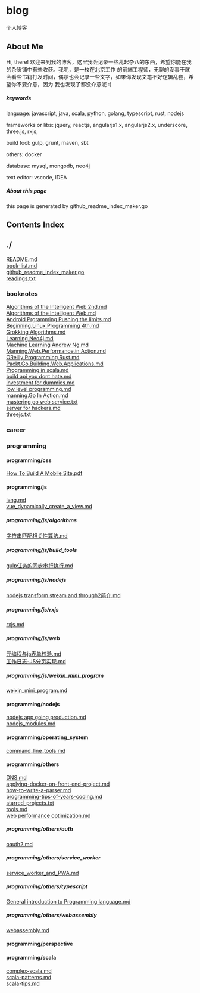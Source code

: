 # blog
个人博客

## About Me
Hi, there! 欢迎来到我的博客，这里我会记录一些乱起杂八的东西，希望你能在我的杂货铺中有些收获。我呢，是一枚在北京工作
的前端工程师，无聊的没事干就会看些书籍打发时间，偶尔也会记录一些文字，如果你发现文笔不好逻辑乱套，希望你不要介意，因为
我也发现了都没介意呢 :)

##### keywords
language: javascript, java, scala, python, golang, typescript, rust, nodejs

frameworks or libs: jquery, reactjs, angularjs1.x, angularjs2.x, underscore, three.js, rxjs,

build tool: gulp, grunt, maven, sbt

others: docker

database: mysql, mongodb, neo4j

text editor: vscode, IDEA

##### About this page
this page is generated by github_readme_index_maker.go

## Contents Index
## ./
[README.md](./README.md)  
[book-list.md](./book-list.md)  
[github_readme_index_maker.go](./github_readme_index_maker.go)  
[readings.txt](./readings.txt)  
### booknotes
[Algorithms of the Intelligent Web 2nd.md](./booknotes/Algorithms%20of%20the%20Intelligent%20Web%202nd.md)  
[Algorithms of the Intelligent Web.md](./booknotes/Algorithms%20of%20the%20Intelligent%20Web.md)  
[Android Prgramming Pushing the limits.md](./booknotes/Android%20Prgramming%20Pushing%20the%20limits.md)  
[Beginning.Linux.Programming 4th.md](./booknotes/Beginning.Linux.Programming%204th.md)  
[Grokking Algorithms.md](./booknotes/Grokking%20Algorithms.md)  
[Learning Neo4j.md](./booknotes/Learning%20Neo4j.md)  
[Machine Learning Andrew Ng.md](./booknotes/Machine%20Learning%20Andrew%20Ng.md)  
[Manning.Web.Performance.in.Action.md](./booknotes/Manning.Web.Performance.in.Action.md)  
[OReilly Programming Rust.md](./booknotes/OReilly%20Programming%20Rust.md)  
[Packt.Go.Building.Web.Applications.md](./booknotes/Packt.Go.Building.Web.Applications.md)  
[Programming in scala.md](./booknotes/Programming%20in%20scala.md)  
[build api you dont hate.md](./booknotes/build%20api%20you%20dont%20hate.md)  
[investment for dummies.md](./booknotes/investment%20for%20dummies.md)  
[low level programming.md](./booknotes/low%20level%20programming.md)  
[manning.Go In Action.md](./booknotes/manning.Go%20In%20Action.md)  
[mastering go web service.txt](./booknotes/mastering%20go%20web%20service.txt)  
[server for hackers.md](./booknotes/server%20for%20hackers.md)  
[threejs.txt](./booknotes/threejs.txt)  
### career

### programming

#### programming/css
[How To Build A Mobile Site.pdf](./programming/css/How%20To%20Build%20A%20Mobile%20Site.pdf)  
#### programming/js
[lang.md](./programming/js/lang.md)  
[vue_dynamically_create_a_view.md](./programming/js/vue_dynamically_create_a_view.md)  
##### programming/js/algorithms
[字符串匹配相关性算法.md](./programming/js/algorithms/%E5%AD%97%E7%AC%A6%E4%B8%B2%E5%8C%B9%E9%85%8D%E7%9B%B8%E5%85%B3%E6%80%A7%E7%AE%97%E6%B3%95.md)  
##### programming/js/build_tools
[gulp任务的同步串行执行.md](./programming/js/build_tools/gulp%E4%BB%BB%E5%8A%A1%E7%9A%84%E5%90%8C%E6%AD%A5%E4%B8%B2%E8%A1%8C%E6%89%A7%E8%A1%8C.md)  
##### programming/js/nodejs
[nodejs transform stream and through2简介.md](./programming/js/nodejs/nodejs%20transform%20stream%20and%20through2%E7%AE%80%E4%BB%8B.md)  
##### programming/js/rxjs
[rxjs.md](./programming/js/rxjs/rxjs.md)  
##### programming/js/web
[元编程与js表单校验.md](./programming/js/web/%E5%85%83%E7%BC%96%E7%A8%8B%E4%B8%8Ejs%E8%A1%A8%E5%8D%95%E6%A0%A1%E9%AA%8C.md)  
[工作日志-JS分页实现.md](./programming/js/web/%E5%B7%A5%E4%BD%9C%E6%97%A5%E5%BF%97-JS%E5%88%86%E9%A1%B5%E5%AE%9E%E7%8E%B0.md)  
##### programming/js/weixin_mini_program
[weixin_mini_program.md](./programming/js/weixin_mini_program/weixin_mini_program.md)  
#### programming/nodejs
[nodejs app going production.md](./programming/nodejs/nodejs%20app%20going%20production.md)  
[nodejs_modules.md](./programming/nodejs/nodejs_modules.md)  
#### programming/operating_system
[command_line_tools.md](./programming/operating_system/command_line_tools.md)  
#### programming/others
[DNS.md](./programming/others/DNS.md)  
[applying-docker-on-front-end-project.md](./programming/others/applying-docker-on-front-end-project.md)  
[how-to-write-a-parser.md](./programming/others/how-to-write-a-parser.md)  
[programming-tips-of-years-coding.md](./programming/others/programming-tips-of-years-coding.md)  
[starred_projects.txt](./programming/others/starred_projects.txt)  
[tools.md](./programming/others/tools.md)  
[web performance optimization.md](./programming/others/web%20performance%20optimization.md)  
##### programming/others/auth
[oauth2.md](./programming/others/auth/oauth2.md)  
##### programming/others/service_worker
[service_worker_and_PWA.md](./programming/others/service_worker/service_worker_and_PWA.md)  
##### programming/others/typescript
[General introduction to Programming language.md](./programming/others/typescript/General%20introduction%20to%20Programming%20language.md)  
##### programming/others/webassembly
[webassembly.md](./programming/others/webassembly/webassembly.md)  
#### programming/perspective

#### programming/scala
[complex-scala.md](./programming/scala/complex-scala.md)  
[scala-patterns.md](./programming/scala/scala-patterns.md)  
[scala-tips.md](./programming/scala/scala-tips.md)  

